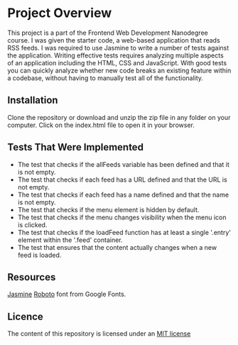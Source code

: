 # Project Overview

This project is a part of the Frontend Web Development Nanodegree course. I was given the starter code, 
a web-based application that reads RSS feeds. I was required to use Jasmine to write a number of tests 
against the application. Writing effective tests requires analyzing multiple aspects of an application 
including the HTML, CSS and JavaScript. With good tests you can quickly analyze whether new code breaks
an existing feature within a codebase, without having to manually test all of the functionality.

## Installation

Clone the repository or download and unzip the zip file in any folder on your computer.
Click on the index.html file to open it in your browser.

##  Tests That Were Implemented

* The test that checks if the allFeeds variable has been defined and that it is not empty. 
* The test that checks if each feed has a URL defined and that the URL is not empty.
* The test that checks if each feed has a name defined and that the name is not empty. 
* The test that checks if the menu element is hidden by default.
* The test that checks if the menu changes visibility when the menu icon is clicked.
* The test that checks if the loadFeed function has at least a single '.entry' element within the '.feed' container.
* The test that ensures that the content actually changes when a new feed is loaded.


## Resources

[Jasmine](http://jasmine.github.io/)
[Roboto](https://fonts.google.com/specimen/Roboto) font from Google Fonts.

## Licence

The content of this repository is licensed under an [MIT license](https://choosealicense.com/licenses/mit/)


